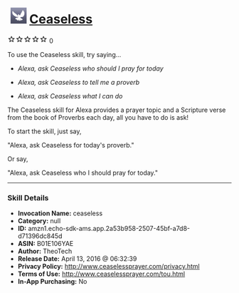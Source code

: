 # &nbsp;<img src="skill_icon" alt="Ceaseless icon" width="36"> [Ceaseless](http://alexa.amazon.com/#skills/amzn1.echo-sdk-ams.app.2a53b958-2507-45bf-a7d8-d71396dc845d)
![0 stars](../../images/ic_star_border_black_18dp_1x.png)![0 stars](../../images/ic_star_border_black_18dp_1x.png)![0 stars](../../images/ic_star_border_black_18dp_1x.png)![0 stars](../../images/ic_star_border_black_18dp_1x.png)![0 stars](../../images/ic_star_border_black_18dp_1x.png) 0

To use the Ceaseless skill, try saying...

* *Alexa, ask Ceaseless who should I pray for today*

* *Alexa, ask Ceaseless to tell me a proverb*

* *Alexa, ask Ceaseless what I can do*

The Ceaseless skill for Alexa provides a prayer topic and a Scripture verse from the book of Proverbs each day, all you have to do is ask!

To start the skill, just say,

"Alexa, ask Ceaseless for today's proverb."

Or say,

"Alexa, ask Ceaseless who I should pray for today."

***

### Skill Details

* **Invocation Name:** ceaseless
* **Category:** null
* **ID:** amzn1.echo-sdk-ams.app.2a53b958-2507-45bf-a7d8-d71396dc845d
* **ASIN:** B01E106YAE
* **Author:** TheoTech
* **Release Date:** April 13, 2016 @ 06:32:39
* **Privacy Policy:** http://www.ceaselessprayer.com/privacy.html
* **Terms of Use:** http://www.ceaselessprayer.com/tou.html
* **In-App Purchasing:** No
